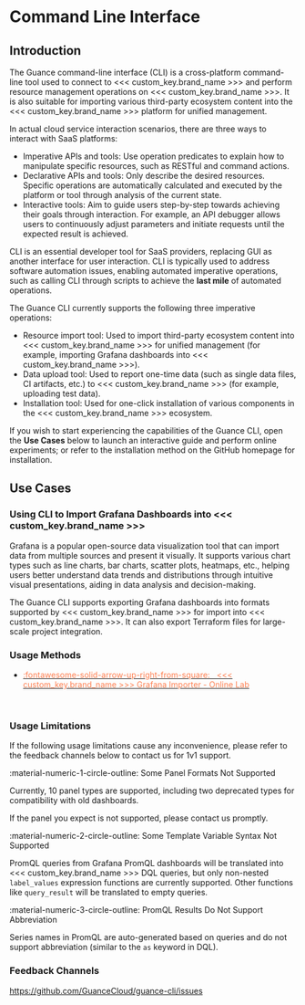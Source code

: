 # Command Line Interface

## Introduction

The Guance command-line interface (CLI) is a cross-platform command-line tool used to connect to <<< custom_key.brand_name >>> and perform resource management operations on <<< custom_key.brand_name >>>. It is also suitable for importing various third-party ecosystem content into the <<< custom_key.brand_name >>> platform for unified management.

In actual cloud service interaction scenarios, there are three ways to interact with SaaS platforms:

- Imperative APIs and tools: Use operation predicates to explain how to manipulate specific resources, such as RESTful and command actions.
- Declarative APIs and tools: Only describe the desired resources. Specific operations are automatically calculated and executed by the platform or tool through analysis of the current state.
- Interactive tools: Aim to guide users step-by-step towards achieving their goals through interaction. For example, an API debugger allows users to continuously adjust parameters and initiate requests until the expected result is achieved.

CLI is an essential developer tool for SaaS providers, replacing GUI as another interface for user interaction. CLI is typically used to address software automation issues, enabling automated imperative operations, such as calling CLI through scripts to achieve the **last mile** of automated operations.

The Guance CLI currently supports the following three imperative operations:

- Resource import tool: Used to import third-party ecosystem content into <<< custom_key.brand_name >>> for unified management (for example, importing Grafana dashboards into <<< custom_key.brand_name >>>).
- Data upload tool: Used to report one-time data (such as single data files, CI artifacts, etc.) to <<< custom_key.brand_name >>> (for example, uploading test data).
- Installation tool: Used for one-click installation of various components in the <<< custom_key.brand_name >>> ecosystem.

If you wish to start experiencing the capabilities of the Guance CLI, open the **Use Cases** below to launch an interactive guide and perform online experiments; or refer to the installation method on the GitHub homepage for installation.

## Use Cases

### Using CLI to Import Grafana Dashboards into <<< custom_key.brand_name >>>

Grafana is a popular open-source data visualization tool that can import data from multiple sources and present it visually. It supports various chart types such as line charts, bar charts, scatter plots, heatmaps, etc., helping users better understand data trends and distributions through intuitive visual presentations, aiding in data analysis and decision-making.

The Guance CLI supports exporting Grafana dashboards into formats supported by <<< custom_key.brand_name >>> for import into <<< custom_key.brand_name >>>. It can also export Terraform files for large-scale project integration.

### Usage Methods

<div class="grid cards" markdown>

- [<font color="coral"> :fontawesome-solid-arrow-up-right-from-square: &nbsp; <<< custom_key.brand_name >>> Grafana Importer - Online Lab</font>](https://killercoda.com/guance-cloud/course/official/grafana-importer)

<br/>

</div>

### Usage Limitations

If the following usage limitations cause any inconvenience, please refer to the feedback channels below to contact us for 1v1 support.

:material-numeric-1-circle-outline: Some Panel Formats Not Supported

Currently, 10 panel types are supported, including two deprecated types for compatibility with old dashboards.

If the panel you expect is not supported, please contact us promptly.

:material-numeric-2-circle-outline: Some Template Variable Syntax Not Supported

PromQL queries from Grafana PromQL dashboards will be translated into <<< custom_key.brand_name >>> DQL queries, but only non-nested `label_values` expression functions are currently supported. Other functions like `query_result` will be translated to empty queries.

:material-numeric-3-circle-outline: PromQL Results Do Not Support Abbreviation

Series names in PromQL are auto-generated based on queries and do not support abbreviation (similar to the `as` keyword in DQL).

### Feedback Channels

https://github.com/GuanceCloud/guance-cli/issues